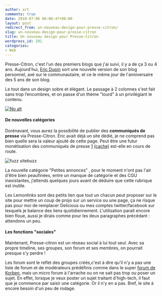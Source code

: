 ```yaml
---
author: art
comments: true
date: 2010-07-06 06:00:47+00:00
layout: post
redirect_from: un-nouveau-design-pour-presse-citron/
slug: un-nouveau-design-pour-presse-citron
title: Un nouveau design pour Presse-Citron
wordpress_id: 201
categories:
- Web
---
```


Presse-Citron, c'est l'un des premiers blogs que j'ai suivi, il y a de ça 3 ou 4 ans. Aujourd'hui, [Eric Dupin](http://www.ericdupin.com/) sort une nouvelle version de son blog personnel, axé sur le communautaire, et ce le même jour de l'anniversaire des 5 ans de son blog.

Le tout dans un design sobre et élégant. Le passage à 2 colonnes s'est fait sans trop l’encombres, et on passe d'un thème "lourd" à un privilégiant le contenu.

<a href="https://static.irz.fr/2010/07/design-presse-citron.png"><img alt="No alt" data-src="https://static.irz.fr/2010/07/design-presse-citron-1024x773.png" src="https://static.irz.fr/thumb.php?size=<100&crop=0&src=https://static.irz.fr/2010/07/design-presse-citron-1024x773.png" /></a>



#### De nouvelles catégories



Dorénavant, vous aurez la possibilité de publier des **communiqués de presse** via Presse-Citron. Éric avait déjà un site dédié, je ne comprend pas bien quelle sera la valeur ajouté de cette page. Peut être une futur monétisation des communiqués de presse [1](http://www.presse-citron.net/soupe-de-liens#comment-266957) [(cache)](https://static.irz.fr/2010/07/Capture-d’écran-2010-07-06-à-20.14.40.png) est-elle en cours de route.

<img alt="fuzz sitebuzz" data-src="https://static.irz.fr/2010/07/Capture-d%E2%80%99%C3%A9cran-2010-07-06-%C3%A0-20.14.40.png" src="https://static.irz.fr/thumb.php?size=<100&crop=0&src=https://static.irz.fr/2010/07/Capture-d%E2%80%99%C3%A9cran-2010-07-06-%C3%A0-20.14.40.png" />

La nouvelle catégorie "Petites annonces" , pour le moment n'ont pas l'air d'être bien peaufinées, entre un manque de catégorie et des CGU inexistantes, j’attends quelques jours avant de déduire que cette rubrique est inutile.

Les Lemonlinks sont des petits lien que tout un chacun peut proposer sur le site pour mettre un coup de projo sur un service ou une page, ça ne risque pas pour moi de remplacer Delicious ou mes comptes twitter/facebook sur lesquels je balance des liens quotidiennement. L'utilisation parait encore bien floue, aussi je dirais comme pour les deux paragraphes précédant : attendons un peu.



#### Les fonctions "sociales"



Maintenant, Presse-citron est un réseau social à lui tout seul. Avec sa propre timeline, ses groupes, son forum et ses membres, on pourrait presque s'y perdre !

Les forum sont le reflet des groupes créés,c'est à dire qu'il n'y a pas une liste de forum et de modérateurs prédéfinis comme dans le super [forum de Korben](http://forum.korben.info), mais un micro forum à l'arrache ou on ne sait pas trop ou poser un sujet. En effet, lorsque je veux poster un sujet traitant d'high-tech, il faut que je commence par saisir une catégorie. Or il n'y en a pas. Bref, le site à encore besoin d'un peu de rodage.


